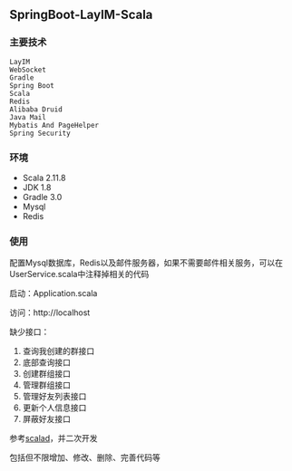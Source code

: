 ## SpringBoot-LayIM-Scala ###

### 主要技术 ### 

    LayIM
    WebSocket
    Gradle
    Spring Boot
    Scala
    Redis
    Alibaba Druid
    Java Mail
    Mybatis And PageHelper
    Spring Security

### 环境 ###

* Scala 2.11.8
* JDK 1.8
* Gradle 3.0
* Mysql
* Redis 

### 使用 ###

配置Mysql数据库，Redis以及邮件服务器，如果不需要邮件相关服务，可以在UserService.scala中注释掉相关的代码

启动：Application.scala

访问：http://localhost

缺少接口：

1. 查询我创建的群接口
2. 底部查询接口
3. 创建群组接口
4. 管理群组接口
5. 管理好友列表接口
6. 更新个人信息接口
7. 屏蔽好友接口




参考[scalad](https://github.com/scalad/LayIM)，并二次开发

包括但不限增加、修改、删除、完善代码等

